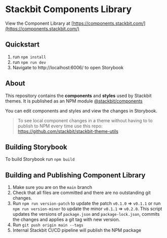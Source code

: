 # Stackbit Components Library

View the Component Library at [https://components.stackbit.com/](https://components.stackbit.com/)

## Quickstart

1. run `npm install`
1. run `npm run dev`
1. Navigate to http://localhost:6006/ to open Storybook

## About

This repository contains the **components** and **styles** used by Stackbit themes. It is published as an NPM module [@stackbit/components](https://www.npmjs.com/package/@stackbit/components) 

You can edit components and styles and view the changes in Storybook. 


> To see local component changes in a theme without having to to publish to NPM every time use this repo: https://github.com/stackbit/stackbit-theme-utils

## Building Storybook

To build Storybook run `npm build`


## Building and Publishing Component Library

1. Make sure you are on the `main` branch
1. Check that all files are committed and there are no outstanding git changes.
1. Run `npm run version-patch` to update the patch `v0.1.0` => `v0.1.1` or run `npm run version-minor` to update the minor `v0.1.1` => `v0.2.0`. This script updates the versions of `package.json` and `package-lock.json`, commits the changes and applies a git tag with new version.
1. Run `git push origin main --tags`
1. Internal Stackbit CI/CD pipeline will publish the NPM package
